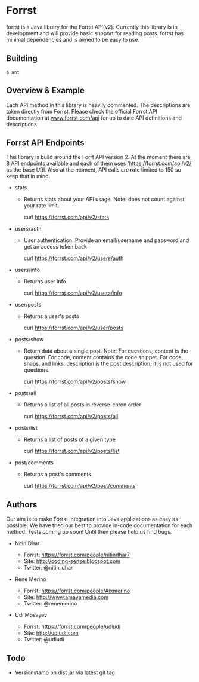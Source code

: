 Forrst
======
forrst is a Java library for the Forrst API(v2). Currently this library is in development and will provide basic support for reading posts. forrst has minimal dependencies and is aimed to be easy to use.

Building
--------
    $ ant

Overview & Example
------------------
Each API method in this library is heavily commented. The descriptions are taken directly from Forrst. Please check the official Forrst API documentation at www.forrst.com/api for up to date API definitions and descriptions.

Forrst API Endpoints
--------------------
This library is build around the Forrt API version 2. At the moment there are 8 API endpoints available and each of them uses 'https://forrst.com/api/v2/' as the base URI. Also at the moment, API calls are rate limited to 150
so keep that in mind.

- stats
  - Returns stats about your API usage. Note: does not count against your rate limit.

    curl https://forrst.com/api/v2/stats

- users/auth
  - User authentication. Provide an email/username and password and get an access token back

    curl https://forrst.com/api/v2/users/auth

- users/info
  - Returns user info

    curl https://forrst.com/api/v2/users/info

- user/posts
  - Returns a user's posts

    curl https://forrst.com/api/v2/user/posts

- posts/show
  - Return data about a single post. Note: For questions, content is the question. For code, content contains the code snippet. For code, snaps, and links, description is the post description; it is not used for questions.

    curl https://forrst.com/api/v2/posts/show

- posts/all
  - Returns a list of all posts in reverse-chron order

    curl https://forrst.com/api/v2/posts/all

- posts/list
  - Returns a list of posts of a given type

    curl https://forrst.com/api/v2/posts/list

- post/comments
  - Returns a post's comments

    curl https://forrst.com/api/v2/post/comments

Authors
-------

Our aim is to make Forrst integration into Java applications as easy as possible. We have tried our best to provide in-code documentation for each method.
Tests coming up soon! Until then please help us find bugs.

- Nitin Dhar

  - Forrst: https://forrst.com/people/nitindhar7
  - Site: http://coding-sense.blogspot.com
  - Twitter: @nitin_dhar

- Rene Merino

  - Forrst: https://forrst.com/people/Alxmerino
  - Site: http://www.amayamedia.com
  - Twitter: @renemerino

- Udi Mosayev

  - Forrst: https://forrst.com/people/udiudi
  - Site: http://udiudi.com
  - Twitter: @udiudi

Todo
----

- Versionstamp on dist jar via latest git tag